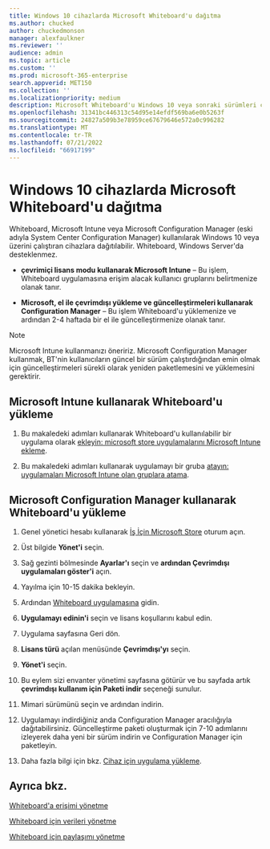 ```yaml
---
title: Windows 10 cihazlarda Microsoft Whiteboard'u dağıtma
ms.author: chucked
author: chuckedmonson
manager: alexfaulkner
ms.reviewer: ''
audience: admin
ms.topic: article
ms.custom: ''
ms.prod: microsoft-365-enterprise
search.appverid: MET150
ms.collection: ''
ms.localizationpriority: medium
description: Microsoft Whiteboard'u Windows 10 veya sonraki sürümleri çalıştıran cihazlara dağıtmayı öğrenin.
ms.openlocfilehash: 31341bc446313c54d95e14efdf569ba6e0b5263f
ms.sourcegitcommit: 24827a509b3e78959ce67679646e572a0c996282
ms.translationtype: MT
ms.contentlocale: tr-TR
ms.lasthandoff: 07/21/2022
ms.locfileid: "66917199"
---
```

# <a name="deploy-microsoft-whiteboard-on-windows-10-devices"></a>Windows 10 cihazlarda Microsoft Whiteboard'u dağıtma

Whiteboard, Microsoft Intune veya Microsoft Configuration Manager (eski adıyla System Center Configuration Manager) kullanılarak Windows 10 veya üzerini çalıştıran cihazlara dağıtılabilir. Whiteboard, Windows Server'da desteklenmez.

- **çevrimiçi lisans modu kullanarak Microsoft Intune** – Bu işlem, Whiteboard uygulamasına erişim alacak kullanıcı gruplarını belirtmenize olanak tanır.

- **Microsoft, el ile çevrimdışı yükleme ve güncelleştirmeleri kullanarak Configuration Manager** – Bu işlem Whiteboard'u yüklemenize ve ardından 2-4 haftada bir el ile güncelleştirmenize olanak tanır.

>[!NOTE]
> Microsoft Intune kullanmanızı öneririz. Microsoft Configuration Manager kullanmak, BT'nin kullanıcıların güncel bir sürüm çalıştırdığından emin olmak için güncelleştirmeleri sürekli olarak yeniden paketlemesini ve yüklemesini gerektirir.

## <a name="install-whiteboard-using-microsoft-intune"></a>Microsoft Intune kullanarak Whiteboard'u yükleme

1. Bu makaledeki adımları kullanarak Whiteboard'u kullanılabilir bir uygulama olarak [ekleyin: microsoft store uygulamalarını Microsoft Intune ekleme](/mem/intune/apps/store-apps-windows).

2. Bu makaledeki adımları kullanarak uygulamayı bir gruba [atayın: uygulamaları Microsoft Intune olan gruplara atama](/mem/intune/apps/apps-deploy).

## <a name="install-whiteboard-using-microsoft-configuration-manager"></a>Microsoft Configuration Manager kullanarak Whiteboard'u yükleme

1. Genel yönetici hesabı kullanarak [İş İçin Microsoft Store](https://businessstore.microsoft.com) oturum açın.

2. Üst bilgide **Yönet'i** seçin.

3. Sağ gezinti bölmesinde **Ayarlar'ı** seçin ve **ardından Çevrimdışı uygulamaları göster'i** açın.

4. Yayılma için 10-15 dakika bekleyin.

5. Ardından [Whiteboard uygulamasına](https://businessstore.microsoft.com/store/details/microsoft-whiteboard/9mspc6mp8fm4) gidin.

6. **Uygulamayı edinin'i** seçin ve lisans koşullarını kabul edin.

7. Uygulama sayfasına Geri dön.

8. **Lisans türü** açılan menüsünde **Çevrimdışı'yı** seçin.

9. **Yönet'i** seçin.

10. Bu eylem sizi envanter yönetimi sayfasına götürür ve bu sayfada artık **çevrimdışı kullanım için Paketi indir** seçeneği sunulur.

11. Mimari sürümünü seçin ve ardından indirin.

12. Uygulamayı indirdiğiniz anda Configuration Manager aracılığıyla dağıtabilirsiniz. Güncelleştirme paketi oluşturmak için 7-10 adımlarını izleyerek daha yeni bir sürüm indirin ve Configuration Manager için paketleyin.

13. Daha fazla bilgi için bkz. [Cihaz için uygulama yükleme](/mem/configmgr/apps/deploy-use/install-app-for-device).

## <a name="see-also"></a>Ayrıca bkz.

[Whiteboard'a erişimi yönetme](manage-whiteboard-access-organizations.md)

[Whiteboard için verileri yönetme](manage-data-organizations.md)

[Whiteboard için paylaşımı yönetme](manage-sharing-organizations.md)

